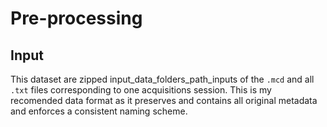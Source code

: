 # Pre-processing

## Input

This dataset are zipped input_data_folders_path_inputs of the `.mcd` and all `.txt` files corresponding to one acquisitions session.
This is my recomended data format as it preserves and contains all original metadata and enforces a consistent naming scheme.